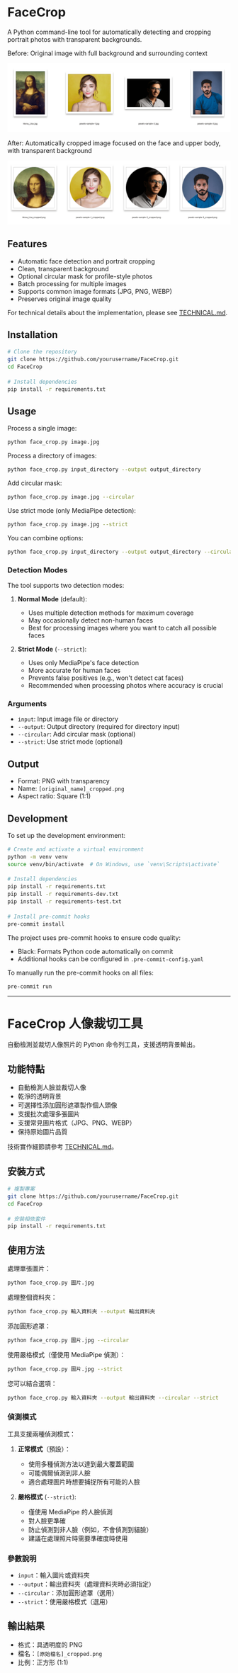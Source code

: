 # FaceCrop

A Python command-line tool for automatically detecting and cropping portrait photos with transparent backgrounds.

Before: Original image with full background and surrounding context

![Before](docs/before.png)

After: Automatically cropped image focused on the face and upper body, with transparent background

![Before](docs/after.png)

## Features

- Automatic face detection and portrait cropping
- Clean, transparent background
- Optional circular mask for profile-style photos
- Batch processing for multiple images
- Supports common image formats (JPG, PNG, WEBP)
- Preserves original image quality

For technical details about the implementation, please see [TECHNICAL.md](TECHNICAL.md).

## Installation

```bash
# Clone the repository
git clone https://github.com/yourusername/FaceCrop.git
cd FaceCrop

# Install dependencies
pip install -r requirements.txt
```

## Usage

Process a single image:
```bash
python face_crop.py image.jpg
```

Process a directory of images:
```bash
python face_crop.py input_directory --output output_directory
```

Add circular mask:
```bash
python face_crop.py image.jpg --circular
```

Use strict mode (only MediaPipe detection):
```bash
python face_crop.py image.jpg --strict
```

You can combine options:
```bash
python face_crop.py input_directory --output output_directory --circular --strict
```

### Detection Modes

The tool supports two detection modes:

1. **Normal Mode** (default):
   - Uses multiple detection methods for maximum coverage
   - May occasionally detect non-human faces
   - Best for processing images where you want to catch all possible faces

2. **Strict Mode** (`--strict`):
   - Uses only MediaPipe's face detection
   - More accurate for human faces
   - Prevents false positives (e.g., won't detect cat faces)
   - Recommended when processing photos where accuracy is crucial

### Arguments

- `input`: Input image file or directory
- `--output`: Output directory (required for directory input)
- `--circular`: Add circular mask (optional)
- `--strict`: Use strict mode (optional)

## Output

- Format: PNG with transparency
- Name: `[original_name]_cropped.png`
- Aspect ratio: Square (1:1)

## Development

To set up the development environment:

```bash
# Create and activate a virtual environment
python -m venv venv
source venv/bin/activate  # On Windows, use `venv\Scripts\activate`

# Install dependencies
pip install -r requirements.txt
pip install -r requirements-dev.txt
pip install -r requirements-test.txt

# Install pre-commit hooks
pre-commit install
```

The project uses pre-commit hooks to ensure code quality:
- Black: Formats Python code automatically on commit
- Additional hooks can be configured in `.pre-commit-config.yaml`

To manually run the pre-commit hooks on all files:
```bash
pre-commit run
```

---

# FaceCrop 人像裁切工具

自動檢測並裁切人像照片的 Python 命令列工具，支援透明背景輸出。

## 功能特點

- 自動檢測人臉並裁切人像
- 乾淨的透明背景
- 可選擇性添加圓形遮罩製作個人頭像
- 支援批次處理多張圖片
- 支援常見圖片格式（JPG、PNG、WEBP）
- 保持原始圖片品質

技術實作細節請參考 [TECHNICAL.md](TECHNICAL.md)。

## 安裝方式

```bash
# 複製專案
git clone https://github.com/yourusername/FaceCrop.git
cd FaceCrop

# 安裝相依套件
pip install -r requirements.txt
```

## 使用方法

處理單張圖片：
```bash
python face_crop.py 圖片.jpg
```

處理整個資料夾：
```bash
python face_crop.py 輸入資料夾 --output 輸出資料夾
```

添加圓形遮罩：
```bash
python face_crop.py 圖片.jpg --circular
```

使用嚴格模式（僅使用 MediaPipe 偵測）：
```bash
python face_crop.py 圖片.jpg --strict
```

您可以結合選項：
```bash
python face_crop.py 輸入資料夾 --output 輸出資料夾 --circular --strict
```

### 偵測模式

工具支援兩種偵測模式：

1. **正常模式**（預設）：
   - 使用多種偵測方法以達到最大覆蓋範圍
   - 可能偶爾偵測到非人臉
   - 適合處理圖片時想要捕捉所有可能的人臉

2. **嚴格模式** (`--strict`):
   - 僅使用 MediaPipe 的人臉偵測
   - 對人臉更準確
   - 防止偵測到非人臉（例如，不會偵測到貓臉）
   - 建議在處理照片時需要準確度時使用

### 參數說明

- `input`：輸入圖片或資料夾
- `--output`：輸出資料夾（處理資料夾時必須指定）
- `--circular`：添加圓形遮罩（選用）
- `--strict`：使用嚴格模式（選用）

## 輸出結果

- 格式：具透明度的 PNG
- 檔名：`[原始檔名]_cropped.png`
- 比例：正方形 (1:1)